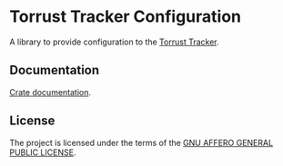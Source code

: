 # Torrust Tracker Configuration

A library to provide configuration to the [Torrust Tracker](https://github.com/torrust/torrust-tracker).

## Documentation

[Crate documentation](https://docs.rs/torrust-tracker-configuration).

## License

The project is licensed under the terms of the [GNU AFFERO GENERAL PUBLIC LICENSE](../../LICENSE).
